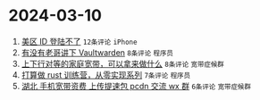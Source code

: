 # 2024-03-10

1. [美区 ID 登陆不了](https://www.v2ex.com/t/1022217) `12条评论` `iPhone`
1. [有没有老哥讲下 Vaultwarden](https://www.v2ex.com/t/1022250) `8条评论` `程序员`
1. [上下行对等的家庭宽带，可以拿来做什么](https://www.v2ex.com/t/1022224) `8条评论` `宽带症候群`
1. [打算做 rust 训练营，从零实现系列](https://www.v2ex.com/t/1022234) `7条评论` `程序员`
1. [湖北 手机宽带资费 上传提速包 pcdn 交流 wx 群](https://www.v2ex.com/t/1022213) `6条评论` `宽带症候群`
